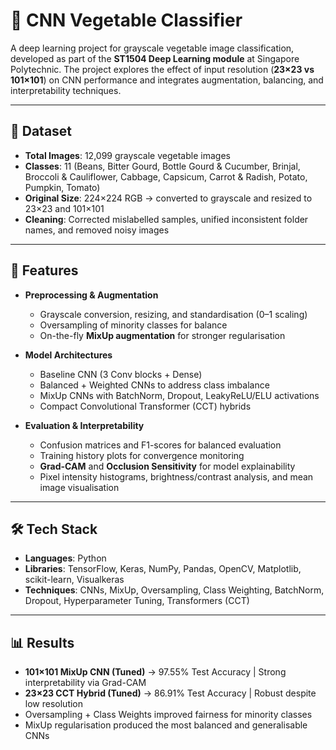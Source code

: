 # 🥦 CNN Vegetable Classifier  

A deep learning project for grayscale vegetable image classification, developed as part of the **ST1504 Deep Learning module** at Singapore Polytechnic. The project explores the effect of input resolution (**23×23 vs 101×101**) on CNN performance and integrates augmentation, balancing, and interpretability techniques.  

---

## 📌 Dataset  
- **Total Images**: 12,099 grayscale vegetable images  
- **Classes**: 11 (Beans, Bitter Gourd, Bottle Gourd & Cucumber, Brinjal, Broccoli & Cauliflower, Cabbage, Capsicum, Carrot & Radish, Potato, Pumpkin, Tomato)  
- **Original Size**: 224×224 RGB → converted to grayscale and resized to 23×23 and 101×101  
- **Cleaning**: Corrected mislabelled samples, unified inconsistent folder names, and removed noisy images  

---

## 🔑 Features  
- **Preprocessing & Augmentation**  
  - Grayscale conversion, resizing, and standardisation (0–1 scaling)  
  - Oversampling of minority classes for balance  
  - On-the-fly **MixUp augmentation** for stronger regularisation  

- **Model Architectures**  
  - Baseline CNN (3 Conv blocks + Dense)  
  - Balanced + Weighted CNNs to address class imbalance  
  - MixUp CNNs with BatchNorm, Dropout, LeakyReLU/ELU activations  
  - Compact Convolutional Transformer (CCT) hybrids  

- **Evaluation & Interpretability**  
  - Confusion matrices and F1-scores for balanced evaluation  
  - Training history plots for convergence monitoring  
  - **Grad-CAM** and **Occlusion Sensitivity** for model explainability  
  - Pixel intensity histograms, brightness/contrast analysis, and mean image visualisation  

---

## 🛠 Tech Stack  
- **Languages**: Python  
- **Libraries**: TensorFlow, Keras, NumPy, Pandas, OpenCV, Matplotlib, scikit-learn, Visualkeras  
- **Techniques**: CNNs, MixUp, Oversampling, Class Weighting, BatchNorm, Dropout, Hyperparameter Tuning, Transformers (CCT)  

---

## 📊 Results  
- **101×101 MixUp CNN (Tuned)** → 97.55% Test Accuracy | Strong interpretability via Grad-CAM  
- **23×23 CCT Hybrid (Tuned)** → 86.91% Test Accuracy | Robust despite low resolution  
- Oversampling + Class Weights improved fairness for minority classes  
- MixUp regularisation produced the most balanced and generalisable CNNs  
